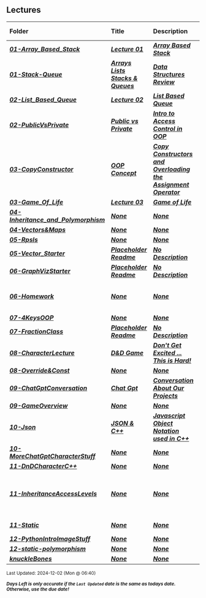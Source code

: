 ## Lectures

| Folder | Title | Description | Due Date | Due |  |
|:------|:------|:------|:-----:|:-----:|-----|
| ***<a href="https://github.com/rugbyprof/2143-Object-Oriented-Programming/tree/master/Lectures/01-Array_Based_Stack">01-Array_Based_Stack</a>*** | ***<a href="https://github.com/rugbyprof/2143-Object-Oriented-Programming/tree/master/Lectures/01-Array_Based_Stack"> Lecture 01 </a>*** | ***<a href="https://github.com/rugbyprof/2143-Object-Oriented-Programming/tree/master/Lectures/01-Array_Based_Stack"> Array Based Stack</a>*** | ***<a href="https://github.com/rugbyprof/2143-Object-Oriented-Programming/tree/master/Lectures/01-Array_Based_Stack">None</a>*** | ***<a href="https://github.com/rugbyprof/2143-Object-Oriented-Programming/tree/master/Lectures/01-Array_Based_Stack">N/A</a>*** |  |
| ***<a href="https://github.com/rugbyprof/2143-Object-Oriented-Programming/tree/master/Lectures/01-Stack-Queue">01-Stack-Queue</a>*** | ***<a href="https://github.com/rugbyprof/2143-Object-Oriented-Programming/tree/master/Lectures/01-Stack-Queue"> Arrays Lists Stacks & Queues </a>*** | ***<a href="https://github.com/rugbyprof/2143-Object-Oriented-Programming/tree/master/Lectures/01-Stack-Queue"> Data Structures Review</a>*** | ***<a href="https://github.com/rugbyprof/2143-Object-Oriented-Programming/tree/master/Lectures/01-Stack-Queue">None</a>*** | ***<a href="https://github.com/rugbyprof/2143-Object-Oriented-Programming/tree/master/Lectures/01-Stack-Queue"> NA</a>*** |  |
| ***<a href="https://github.com/rugbyprof/2143-Object-Oriented-Programming/tree/master/Lectures/02-List_Based_Queue">02-List_Based_Queue</a>*** | ***<a href="https://github.com/rugbyprof/2143-Object-Oriented-Programming/tree/master/Lectures/02-List_Based_Queue"> Lecture 02 </a>*** | ***<a href="https://github.com/rugbyprof/2143-Object-Oriented-Programming/tree/master/Lectures/02-List_Based_Queue"> List Based Queue</a>*** | ***<a href="https://github.com/rugbyprof/2143-Object-Oriented-Programming/tree/master/Lectures/02-List_Based_Queue">None</a>*** | ***<a href="https://github.com/rugbyprof/2143-Object-Oriented-Programming/tree/master/Lectures/02-List_Based_Queue">N/A</a>*** |  |
| ***<a href="https://github.com/rugbyprof/2143-Object-Oriented-Programming/tree/master/Lectures/02-PublicVsPrivate">02-PublicVsPrivate</a>*** | ***<a href="https://github.com/rugbyprof/2143-Object-Oriented-Programming/tree/master/Lectures/02-PublicVsPrivate"> Public vs Private </a>*** | ***<a href="https://github.com/rugbyprof/2143-Object-Oriented-Programming/tree/master/Lectures/02-PublicVsPrivate"> Intro to Access Control in OOP</a>*** | ***<a href="https://github.com/rugbyprof/2143-Object-Oriented-Programming/tree/master/Lectures/02-PublicVsPrivate">None</a>*** | ***<a href="https://github.com/rugbyprof/2143-Object-Oriented-Programming/tree/master/Lectures/02-PublicVsPrivate"> NA</a>*** |  |
| ***<a href="https://github.com/rugbyprof/2143-Object-Oriented-Programming/tree/master/Lectures/03-CopyConstructor">03-CopyConstructor</a>*** | ***<a href="https://github.com/rugbyprof/2143-Object-Oriented-Programming/tree/master/Lectures/03-CopyConstructor"> OOP Concept </a>*** | ***<a href="https://github.com/rugbyprof/2143-Object-Oriented-Programming/tree/master/Lectures/03-CopyConstructor"> Copy Constructors and Overloading the Assignment Operator</a>*** | ***<a href="https://github.com/rugbyprof/2143-Object-Oriented-Programming/tree/master/Lectures/03-CopyConstructor">None</a>*** | ***<a href="https://github.com/rugbyprof/2143-Object-Oriented-Programming/tree/master/Lectures/03-CopyConstructor"> NA</a>*** |  |
| ***<a href="https://github.com/rugbyprof/2143-Object-Oriented-Programming/tree/master/Lectures/03-Game_Of_Life">03-Game_Of_Life</a>*** | ***<a href="https://github.com/rugbyprof/2143-Object-Oriented-Programming/tree/master/Lectures/03-Game_Of_Life"> Lecture 03 </a>*** | ***<a href="https://github.com/rugbyprof/2143-Object-Oriented-Programming/tree/master/Lectures/03-Game_Of_Life"> Game of Life</a>*** | ***<a href="https://github.com/rugbyprof/2143-Object-Oriented-Programming/tree/master/Lectures/03-Game_Of_Life">None</a>*** | ***<a href="https://github.com/rugbyprof/2143-Object-Oriented-Programming/tree/master/Lectures/03-Game_Of_Life">N/A</a>*** |  |
| ***<a href="https://github.com/rugbyprof/2143-Object-Oriented-Programming/tree/master/Lectures/04-Inheritance_and_Polymorphism">04-Inheritance_and_Polymorphism</a>*** | ***<a href="https://github.com/rugbyprof/2143-Object-Oriented-Programming/tree/master/Lectures/04-Inheritance_and_Polymorphism">None</a>*** | ***<a href="https://github.com/rugbyprof/2143-Object-Oriented-Programming/tree/master/Lectures/04-Inheritance_and_Polymorphism">None</a>*** | ***<a href="https://github.com/rugbyprof/2143-Object-Oriented-Programming/tree/master/Lectures/04-Inheritance_and_Polymorphism">None</a>*** | ***<a href="https://github.com/rugbyprof/2143-Object-Oriented-Programming/tree/master/Lectures/04-Inheritance_and_Polymorphism"> None</a>*** |  |
| ***<a href="https://github.com/rugbyprof/2143-Object-Oriented-Programming/tree/master/Lectures/04-Vectors&Maps">04-Vectors&Maps</a>*** | ***<a href="https://github.com/rugbyprof/2143-Object-Oriented-Programming/tree/master/Lectures/04-Vectors&Maps">None</a>*** | ***<a href="https://github.com/rugbyprof/2143-Object-Oriented-Programming/tree/master/Lectures/04-Vectors&Maps">None</a>*** | ***<a href="https://github.com/rugbyprof/2143-Object-Oriented-Programming/tree/master/Lectures/04-Vectors&Maps">None</a>*** | ***<a href="https://github.com/rugbyprof/2143-Object-Oriented-Programming/tree/master/Lectures/04-Vectors&Maps">|  #  | Name                             | Description                                       |</a>*** |  |
| ***<a href="https://github.com/rugbyprof/2143-Object-Oriented-Programming/tree/master/Lectures/05-Rpsls">05-Rpsls</a>*** | ***<a href="https://github.com/rugbyprof/2143-Object-Oriented-Programming/tree/master/Lectures/05-Rpsls">None</a>*** | ***<a href="https://github.com/rugbyprof/2143-Object-Oriented-Programming/tree/master/Lectures/05-Rpsls">None</a>*** | ***<a href="https://github.com/rugbyprof/2143-Object-Oriented-Programming/tree/master/Lectures/05-Rpsls">None</a>*** | ***<a href="https://github.com/rugbyprof/2143-Object-Oriented-Programming/tree/master/Lectures/05-Rpsls">N/A</a>*** |  |
| ***<a href="https://github.com/rugbyprof/2143-Object-Oriented-Programming/tree/master/Lectures/05-Vector_Starter">05-Vector_Starter</a>*** | ***<a href="https://github.com/rugbyprof/2143-Object-Oriented-Programming/tree/master/Lectures/05-Vector_Starter"> Placeholder Readme </a>*** | ***<a href="https://github.com/rugbyprof/2143-Object-Oriented-Programming/tree/master/Lectures/05-Vector_Starter"> No Description</a>*** | ***<a href="https://github.com/rugbyprof/2143-Object-Oriented-Programming/tree/master/Lectures/05-Vector_Starter">None</a>*** | ***<a href="https://github.com/rugbyprof/2143-Object-Oriented-Programming/tree/master/Lectures/05-Vector_Starter">N/A</a>*** |  |
| ***<a href="https://github.com/rugbyprof/2143-Object-Oriented-Programming/tree/master/Lectures/06-GraphVizStarter">06-GraphVizStarter</a>*** | ***<a href="https://github.com/rugbyprof/2143-Object-Oriented-Programming/tree/master/Lectures/06-GraphVizStarter"> Placeholder Readme </a>*** | ***<a href="https://github.com/rugbyprof/2143-Object-Oriented-Programming/tree/master/Lectures/06-GraphVizStarter"> No Description</a>*** | ***<a href="https://github.com/rugbyprof/2143-Object-Oriented-Programming/tree/master/Lectures/06-GraphVizStarter">None</a>*** | ***<a href="https://github.com/rugbyprof/2143-Object-Oriented-Programming/tree/master/Lectures/06-GraphVizStarter">N/A</a>*** |  |
| ***<a href="https://github.com/rugbyprof/2143-Object-Oriented-Programming/tree/master/Lectures/06-Homework">06-Homework</a>*** | ***<a href="https://github.com/rugbyprof/2143-Object-Oriented-Programming/tree/master/Lectures/06-Homework">None</a>*** | ***<a href="https://github.com/rugbyprof/2143-Object-Oriented-Programming/tree/master/Lectures/06-Homework">None</a>*** | ***<a href="https://github.com/rugbyprof/2143-Object-Oriented-Programming/tree/master/Lectures/06-Homework">None</a>*** | ***<a href="https://github.com/rugbyprof/2143-Object-Oriented-Programming/tree/master/Lectures/06-Homework"> 1. **Card Game: "War" with Inheritance**</a>*** |  |
| ***<a href="https://github.com/rugbyprof/2143-Object-Oriented-Programming/tree/master/Lectures/07-4KeysOOP">07-4KeysOOP</a>*** | ***<a href="https://github.com/rugbyprof/2143-Object-Oriented-Programming/tree/master/Lectures/07-4KeysOOP">None</a>*** | ***<a href="https://github.com/rugbyprof/2143-Object-Oriented-Programming/tree/master/Lectures/07-4KeysOOP">None</a>*** | ***<a href="https://github.com/rugbyprof/2143-Object-Oriented-Programming/tree/master/Lectures/07-4KeysOOP">None</a>*** | ***<a href="https://github.com/rugbyprof/2143-Object-Oriented-Programming/tree/master/Lectures/07-4KeysOOP">N/A</a>*** |  |
| ***<a href="https://github.com/rugbyprof/2143-Object-Oriented-Programming/tree/master/Lectures/07-FractionClass">07-FractionClass</a>*** | ***<a href="https://github.com/rugbyprof/2143-Object-Oriented-Programming/tree/master/Lectures/07-FractionClass"> Placeholder Readme </a>*** | ***<a href="https://github.com/rugbyprof/2143-Object-Oriented-Programming/tree/master/Lectures/07-FractionClass"> No Description</a>*** | ***<a href="https://github.com/rugbyprof/2143-Object-Oriented-Programming/tree/master/Lectures/07-FractionClass">None</a>*** | ***<a href="https://github.com/rugbyprof/2143-Object-Oriented-Programming/tree/master/Lectures/07-FractionClass">N/A</a>*** |  |
| ***<a href="https://github.com/rugbyprof/2143-Object-Oriented-Programming/tree/master/Lectures/08-CharacterLecture">08-CharacterLecture</a>*** | ***<a href="https://github.com/rugbyprof/2143-Object-Oriented-Programming/tree/master/Lectures/08-CharacterLecture"> D&D Game </a>*** | ***<a href="https://github.com/rugbyprof/2143-Object-Oriented-Programming/tree/master/Lectures/08-CharacterLecture"> Don't Get Excited ... This is Hard!</a>*** | ***<a href="https://github.com/rugbyprof/2143-Object-Oriented-Programming/tree/master/Lectures/08-CharacterLecture">None</a>*** | ***<a href="https://github.com/rugbyprof/2143-Object-Oriented-Programming/tree/master/Lectures/08-CharacterLecture"> Characters</a>*** |  |
| ***<a href="https://github.com/rugbyprof/2143-Object-Oriented-Programming/tree/master/Lectures/08-Override&Const">08-Override&Const</a>*** | ***<a href="https://github.com/rugbyprof/2143-Object-Oriented-Programming/tree/master/Lectures/08-Override&Const">None</a>*** | ***<a href="https://github.com/rugbyprof/2143-Object-Oriented-Programming/tree/master/Lectures/08-Override&Const">None</a>*** | ***<a href="https://github.com/rugbyprof/2143-Object-Oriented-Programming/tree/master/Lectures/08-Override&Const">None</a>*** | ***<a href="https://github.com/rugbyprof/2143-Object-Oriented-Programming/tree/master/Lectures/08-Override&Const"> Const</a>*** |  |
| ***<a href="https://github.com/rugbyprof/2143-Object-Oriented-Programming/tree/master/Lectures/09-ChatGptConversation">09-ChatGptConversation</a>*** | ***<a href="https://github.com/rugbyprof/2143-Object-Oriented-Programming/tree/master/Lectures/09-ChatGptConversation"> Chat Gpt </a>*** | ***<a href="https://github.com/rugbyprof/2143-Object-Oriented-Programming/tree/master/Lectures/09-ChatGptConversation"> Conversation About Our Projects</a>*** | ***<a href="https://github.com/rugbyprof/2143-Object-Oriented-Programming/tree/master/Lectures/09-ChatGptConversation">None</a>*** | ***<a href="https://github.com/rugbyprof/2143-Object-Oriented-Programming/tree/master/Lectures/09-ChatGptConversation"> Due : None</a>*** |  |
| ***<a href="https://github.com/rugbyprof/2143-Object-Oriented-Programming/tree/master/Lectures/09-GameOverview">09-GameOverview</a>*** | ***<a href="https://github.com/rugbyprof/2143-Object-Oriented-Programming/tree/master/Lectures/09-GameOverview">None</a>*** | ***<a href="https://github.com/rugbyprof/2143-Object-Oriented-Programming/tree/master/Lectures/09-GameOverview">None</a>*** | ***<a href="https://github.com/rugbyprof/2143-Object-Oriented-Programming/tree/master/Lectures/09-GameOverview">None</a>*** | ***<a href="https://github.com/rugbyprof/2143-Object-Oriented-Programming/tree/master/Lectures/09-GameOverview">|  #  | File Name                  | Description                                     |</a>*** |  |
| ***<a href="https://github.com/rugbyprof/2143-Object-Oriented-Programming/tree/master/Lectures/10-Json">10-Json</a>*** | ***<a href="https://github.com/rugbyprof/2143-Object-Oriented-Programming/tree/master/Lectures/10-Json"> JSON & C++ </a>*** | ***<a href="https://github.com/rugbyprof/2143-Object-Oriented-Programming/tree/master/Lectures/10-Json"> Javascript Object Notation used in C++</a>*** | ***<a href="https://github.com/rugbyprof/2143-Object-Oriented-Programming/tree/master/Lectures/10-Json">None</a>*** | ***<a href="https://github.com/rugbyprof/2143-Object-Oriented-Programming/tree/master/Lectures/10-Json"> NA</a>*** |  |
| ***<a href="https://github.com/rugbyprof/2143-Object-Oriented-Programming/tree/master/Lectures/10-MoreChatGptCharacterStuff">10-MoreChatGptCharacterStuff</a>*** | ***<a href="https://github.com/rugbyprof/2143-Object-Oriented-Programming/tree/master/Lectures/10-MoreChatGptCharacterStuff">None</a>*** | ***<a href="https://github.com/rugbyprof/2143-Object-Oriented-Programming/tree/master/Lectures/10-MoreChatGptCharacterStuff">None</a>*** | ***<a href="https://github.com/rugbyprof/2143-Object-Oriented-Programming/tree/master/Lectures/10-MoreChatGptCharacterStuff">None</a>*** | ***<a href="https://github.com/rugbyprof/2143-Object-Oriented-Programming/tree/master/Lectures/10-MoreChatGptCharacterStuff">N/A</a>*** |  |
| ***<a href="https://github.com/rugbyprof/2143-Object-Oriented-Programming/tree/master/Lectures/11-DnDCharacterC++">11-DnDCharacterC++</a>*** | ***<a href="https://github.com/rugbyprof/2143-Object-Oriented-Programming/tree/master/Lectures/11-DnDCharacterC++">None</a>*** | ***<a href="https://github.com/rugbyprof/2143-Object-Oriented-Programming/tree/master/Lectures/11-DnDCharacterC++">None</a>*** | ***<a href="https://github.com/rugbyprof/2143-Object-Oriented-Programming/tree/master/Lectures/11-DnDCharacterC++">None</a>*** | ***<a href="https://github.com/rugbyprof/2143-Object-Oriented-Programming/tree/master/Lectures/11-DnDCharacterC++">N/A</a>*** |  |
| ***<a href="https://github.com/rugbyprof/2143-Object-Oriented-Programming/tree/master/Lectures/11-InheritanceAccessLevels">11-InheritanceAccessLevels</a>*** | ***<a href="https://github.com/rugbyprof/2143-Object-Oriented-Programming/tree/master/Lectures/11-InheritanceAccessLevels">None</a>*** | ***<a href="https://github.com/rugbyprof/2143-Object-Oriented-Programming/tree/master/Lectures/11-InheritanceAccessLevels">None</a>*** | ***<a href="https://github.com/rugbyprof/2143-Object-Oriented-Programming/tree/master/Lectures/11-InheritanceAccessLevels">None</a>*** | ***<a href="https://github.com/rugbyprof/2143-Object-Oriented-Programming/tree/master/Lectures/11-InheritanceAccessLevels"> 1. **Public Inheritance** (`class Derived : public Base`)</a>*** |  |
| ***<a href="https://github.com/rugbyprof/2143-Object-Oriented-Programming/tree/master/Lectures/11-Static">11-Static</a>*** | ***<a href="https://github.com/rugbyprof/2143-Object-Oriented-Programming/tree/master/Lectures/11-Static">None</a>*** | ***<a href="https://github.com/rugbyprof/2143-Object-Oriented-Programming/tree/master/Lectures/11-Static">None</a>*** | ***<a href="https://github.com/rugbyprof/2143-Object-Oriented-Programming/tree/master/Lectures/11-Static">None</a>*** | ***<a href="https://github.com/rugbyprof/2143-Object-Oriented-Programming/tree/master/Lectures/11-Static"> Code Example:</a>*** |  |
| ***<a href="https://github.com/rugbyprof/2143-Object-Oriented-Programming/tree/master/Lectures/12-PythonIntroImageStuff">12-PythonIntroImageStuff</a>*** | ***<a href="https://github.com/rugbyprof/2143-Object-Oriented-Programming/tree/master/Lectures/12-PythonIntroImageStuff">None</a>*** | ***<a href="https://github.com/rugbyprof/2143-Object-Oriented-Programming/tree/master/Lectures/12-PythonIntroImageStuff">None</a>*** | ***<a href="https://github.com/rugbyprof/2143-Object-Oriented-Programming/tree/master/Lectures/12-PythonIntroImageStuff">None</a>*** | ***<a href="https://github.com/rugbyprof/2143-Object-Oriented-Programming/tree/master/Lectures/12-PythonIntroImageStuff">N/A</a>*** |  |
| ***<a href="https://github.com/rugbyprof/2143-Object-Oriented-Programming/tree/master/Lectures/12-static-polymorphism">12-static-polymorphism</a>*** | ***<a href="https://github.com/rugbyprof/2143-Object-Oriented-Programming/tree/master/Lectures/12-static-polymorphism">None</a>*** | ***<a href="https://github.com/rugbyprof/2143-Object-Oriented-Programming/tree/master/Lectures/12-static-polymorphism">None</a>*** | ***<a href="https://github.com/rugbyprof/2143-Object-Oriented-Programming/tree/master/Lectures/12-static-polymorphism">None</a>*** | ***<a href="https://github.com/rugbyprof/2143-Object-Oriented-Programming/tree/master/Lectures/12-static-polymorphism">N/A</a>*** |  |
| ***<a href="https://github.com/rugbyprof/2143-Object-Oriented-Programming/tree/master/Lectures/knuckleBones">knuckleBones</a>*** | ***<a href="https://github.com/rugbyprof/2143-Object-Oriented-Programming/tree/master/Lectures/knuckleBones">None</a>*** | ***<a href="https://github.com/rugbyprof/2143-Object-Oriented-Programming/tree/master/Lectures/knuckleBones">None</a>*** | ***<a href="https://github.com/rugbyprof/2143-Object-Oriented-Programming/tree/master/Lectures/knuckleBones">None</a>*** | ***<a href="https://github.com/rugbyprof/2143-Object-Oriented-Programming/tree/master/Lectures/knuckleBones">N/A</a>*** |  |

<sup>Last Updated: 2024-12-02 (Mon @ 06:40)</sup> 

<sup>***Days Left is only accurate if the `Last Updated` date is the same as todays date. Otherwise, use the due date!***</sup> 